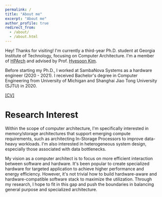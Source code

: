 ```yaml
---
permalink: /
title: "About me"
excerpt: "About me"
author_profile: true
redirect_from: 
  - /about/
  - /about.html
---
```


Hey! Thanks for visiting! I'm currently a third-year Ph.D. student at Georgia Institute of Technology, focusing on Computer Architecture. I'm a member of [HPArch](https://sites.gatech.edu/hparch/) and advised by Prof. [Hyesoon Kim](https://www.cc.gatech.edu/~hyesoon/). 

Before starting my Ph.D., I worked at SambaNova Systems as a hardware engineer (2020 - 2021). I received Bachelor's degree in Computer Engineering from University of Michigan and Shanghai Jiao Tong University (SJTU) in 2020.

[[CV]](liu-xueyang.github.io/files/Xueyang_Liu_CV_0922.pdf)

Research Interest
======
Within the scope of computer architecture, I'm specifically interested in memory/storage architectures that support emerging compute requirements, such as architecting In-Storage Processors to improve data-heavy workloads. I'm also interested in heterogeneous system design, especially those associated with data bottlenecks.

My vision as a computer architect is to focus on more efficient interaction between software and hardware. It's been popular to create specialized hardware for targeted application to achieve higher performance and energy efficiency. However, it's not trivial how to build hardware-aware and hardware-compatible software stack to maximize the utilization. Through my research, I hope to fit in this gap and push the boundaries in balancing general purpose and specialized architecture. 
